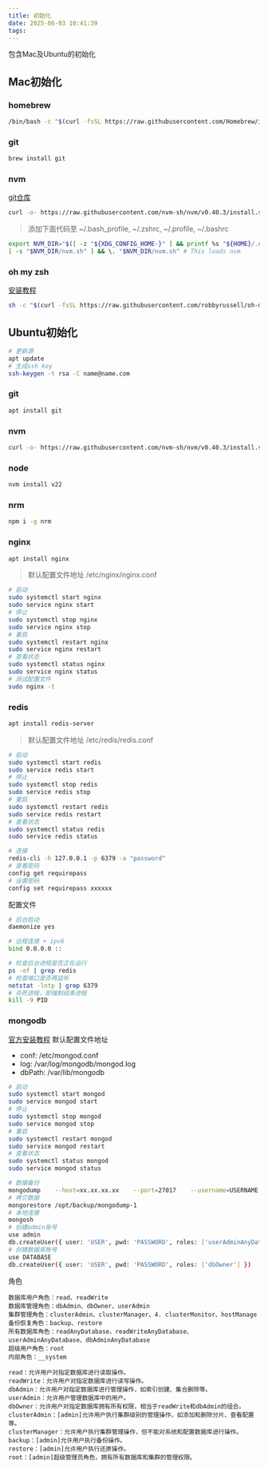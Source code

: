 ```yaml
---
title: 初始化
date: 2025-06-03 10:41:39
tags:
---
```

包含Mac及Ubuntu的初始化

## Mac初始化
### homebrew
```bash
/bin/bash -c "$(curl -fsSL https://raw.githubusercontent.com/Homebrew/install/HEAD/install.sh)"
```
### git
```bash
brew install git
```
### nvm
[git仓库](https://github.com/nvm-sh/nvm?tab=readme-ov-file#installing-and-updating)
```bash
curl -o- https://raw.githubusercontent.com/nvm-sh/nvm/v0.40.3/install.sh | bash
```
> 添加下面代码至 \~/.bash_profile, \~/.zshrc, \~/.profile, \~/.bashrc
```bash
export NVM_DIR="$([ -z "${XDG_CONFIG_HOME-}" ] && printf %s "${HOME}/.nvm" || printf %s "${XDG_CONFIG_HOME}/nvm")"
[ -s "$NVM_DIR/nvm.sh" ] && \. "$NVM_DIR/nvm.sh" # This loads nvm
```
### oh my zsh
[安装教程](https://www.jianshu.com/p/9c3439cc3bdb)
```bash
sh -c "$(curl -fsSL https://raw.githubusercontent.com/robbyrussell/oh-my-zsh/master/tools/install.sh)"
```
## Ubuntu初始化
```bash
# 更新源
apt update
# 生成ssh key
ssh-keygen -t rsa -C name@name.com
```
### git
```bash
apt install git
```
### nvm
```bash
curl -o- https://raw.githubusercontent.com/nvm-sh/nvm/v0.40.3/install.sh | bash
```
### node
```bash
nvm install v22
```
### nrm
```bash
npm i -g nrm
```
### nginx
```bash
apt install nginx
```
> 默认配置文件地址 /etc/nginx/nginx.conf

```bash
# 启动
sudo systemctl start nginx
sudo service nginx start
# 停止
sudo systemctl stop nginx
sudo service nginx stop
# 重启
sudo systemctl restart nginx
sudo service nginx restart
# 查看状态
sudo systemctl status nginx
sudo service nginx status
# 测试配置文件
sudo nginx -t
```
### redis
```bash
apt install redis-server
```
> 默认配置文件地址 /etc/redis/redis.conf
```bash
# 启动
sudo systemctl start redis
sudo service redis start
# 停止
sudo systemctl stop redis
sudo service redis stop
# 重启
sudo systemctl restart redis
sudo service redis restart
# 查看状态
sudo systemctl status redis
sudo service redis status

# 连接
redis-cli -h 127.0.0.1 -p 6379 -a "password"
# 查看密码
config get requirepass
# 设置密码
config set requirepass xxxxxx
```
配置文件
```bash
# 后台启动
daemonize yes

# 远程连接 + ipv6
bind 0.0.0.0 ::

# 检查后台进程是否正在运行
ps -ef | grep redis
# 检查端口是否再监听
netstat -lntp | grep 6379
# 杀死进程，即强制结束进程
kill -9 PID
```

### mongodb
[官方安装教程](https://www.mongodb.com/zh-cn/docs/manual/tutorial/install-mongodb-on-ubuntu/)
默认配置文件地址
- conf: /etc/mongod.conf
- log: /var/log/mongodb/mongod.log
- dbPath: /var/lib/mongodb
```bash
# 启动
sudo systemctl start mongod
sudo service mongod start
# 停止
sudo systemctl stop mongod
sudo service mongod stop
# 重启
sudo systemctl restart mongod
sudo service mongod restart
# 查看状态
sudo systemctl status mongod
sudo service mongod status

# 数据备份
mongodump    --host=xx.xx.xx.xx    --port=27017    --username=USERNAME    --password="PASSWORD"    --out=/opt/backup/mongodump-1
# 拷贝数据
mongorestore /opt/backup/mongodump-1
# 本地连接
mongosh
# 创建admin账号
use admin
db.createUser({ user: 'USER', pwd: 'PASSWORD', roles: ['userAdminAnyDatabase'] })
# 创建数据库账号
use DATABASE
db.createUser({ user: 'USER', pwd: 'PASSWORD', roles: ['dbOwner'] })
```
角色
```
数据库用户角色：read、readWrite
数据库管理角色：dbAdmin、dbOwner、userAdmin
集群管理角色：clusterAdmin、clusterManager、4. clusterMonitor、hostManage
备份恢复角色：backup、restore
所有数据库角色：readAnyDatabase、readWriteAnyDatabase、userAdminAnyDatabase、dbAdminAnyDatabase
超级用户角色：root
内部角色：__system

read：允许用户对指定数据库进行读取操作。
readWrite：允许用户对指定数据库进行读写操作。
dbAdmin：允许用户对指定数据库进行管理操作，如索引创建、集合删除等。
userAdmin：允许用户管理数据库中的用户。
dbOwner：允许用户对指定数据库拥有所有权限，相当于readWrite和dbAdmin的组合。
clusterAdmin：[admin]允许用户执行集群级别的管理操作，如添加和删除分片、查看配置等。
clusterManager：允许用户执行集群管理操作，但不能对系统和配置数据库进行操作。
backup：[admin]允许用户执行备份操作。
restore：[admin]允许用户执行还原操作。
root：[admin]超级管理员角色，拥有所有数据库和集群的管理权限。
```